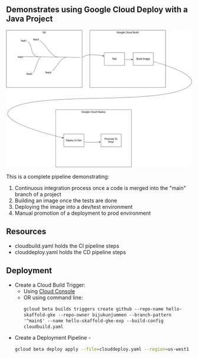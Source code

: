 ## Demonstrates using Google Cloud Deploy with a Java Project

![](artifacts/CloudDeploy.jpg)


This is a complete pipeline demonstrating:
1. Continuous integration process once a code is merged into the "main" branch of a project
2. Building an image once the tests are done
3. Deploying the image into a dev/test environment
4. Manual promotion of a deployment to prod environment

## Resources
- cloudbuild.yaml holds the CI pipeline steps
- clouddeploy.yaml holds the CD pipeline steps

## Deployment
- Create a Cloud Build Trigger:
  - Using [Cloud Console](https://cloud.google.com/build/docs/automating-builds/create-manage-triggers)
  - OR using command line:
      ```shell
      gcloud beta builds triggers create github --repo-name hello-skaffold-gke --repo-owner bijukunjummen --branch-pattern '^main$' --name hello-skaffold-gke-exp --build-config cloudbuild.yaml
      ```
- Create a Deployment Pipeline -
    ```sh
    gcloud beta deploy apply --file=clouddeploy.yaml --region=us-west1
    ```
